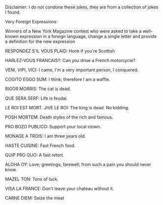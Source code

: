 Disclaimer: I do not condone these jokes, they are from a collection of jokes I found.

Very Foreign Expressions

Winners of a New York Magazine contest who were asked to take a well-known expression in a foreign language, change a single letter and provide a definition for the new expression

RESPONDEZ S'IL VOUS PLAID:
Honk if you're Scottish

HARLEZ-VOUS FRANCAIS?:
Can you drive a French motorcycle?

VENI, VIPI, VICI:
I came, I'm a very important person, I conquered.

COGITO EGGO SUM:
I think; therefore I am a waffle.

RIGOR MORRIS:
The cat is dead.  

QUE SERA SERF:
Life is feudal.

LE ROI EST MORT.  JIVE LE ROI:
The king is dead. No kidding.

POSH MORTEM:
Death styles of the rich and famous.

PRO BOZO PUBLICO:
Support your local clown.

MONAGE A TROIS:
I am three years old.

HASTE CUISINE:
Fast French food.

QUIP PRO QUO:
A fast retort.

ALOHA OY:
Love; greetings; farewell; from such a pain you should never know.

MAZEL TON:
Tons of luck.

VISA LA FRANCE:
Don't leave your chateau without it.

CARNE DIEM:
Seize the meat

